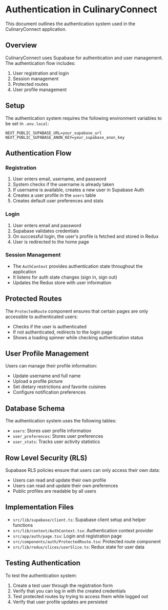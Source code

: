 # Authentication in CulinaryConnect

This document outlines the authentication system used in the CulinaryConnect application.

## Overview

CulinaryConnect uses Supabase for authentication and user management. The authentication flow includes:

1. User registration and login
2. Session management
3. Protected routes
4. User profile management

## Setup

The authentication system requires the following environment variables to be set in `.env.local`:

```
NEXT_PUBLIC_SUPABASE_URL=your_supabase_url
NEXT_PUBLIC_SUPABASE_ANON_KEY=your_supabase_anon_key
```

## Authentication Flow

### Registration

1. User enters email, username, and password
2. System checks if the username is already taken
3. If username is available, creates a new user in Supabase Auth
4. Creates a user profile in the `users` table
5. Creates default user preferences and stats

### Login

1. User enters email and password
2. Supabase validates credentials
3. On successful login, the user's profile is fetched and stored in Redux
4. User is redirected to the home page

### Session Management

- The `AuthContext` provides authentication state throughout the application
- It listens for auth state changes (sign in, sign out)
- Updates the Redux store with user information

## Protected Routes

The `ProtectedRoute` component ensures that certain pages are only accessible to authenticated users:

- Checks if the user is authenticated
- If not authenticated, redirects to the login page
- Shows a loading spinner while checking authentication status

## User Profile Management

Users can manage their profile information:

- Update username and full name
- Upload a profile picture
- Set dietary restrictions and favorite cuisines
- Configure notification preferences

## Database Schema

The authentication system uses the following tables:

- `users`: Stores user profile information
- `user_preferences`: Stores user preferences
- `user_stats`: Tracks user activity statistics

## Row Level Security (RLS)

Supabase RLS policies ensure that users can only access their own data:

- Users can read and update their own profile
- Users can read and update their own preferences
- Public profiles are readable by all users

## Implementation Files

- `src/lib/supabase/client.ts`: Supabase client setup and helper functions
- `src/lib/context/AuthContext.tsx`: Authentication context provider
- `src/app/auth/page.tsx`: Login and registration page
- `src/components/auth/ProtectedRoute.tsx`: Protected route component
- `src/lib/redux/slices/userSlice.ts`: Redux state for user data

## Testing Authentication

To test the authentication system:

1. Create a test user through the registration form
2. Verify that you can log in with the created credentials
3. Test protected routes by trying to access them while logged out
4. Verify that user profile updates are persisted
